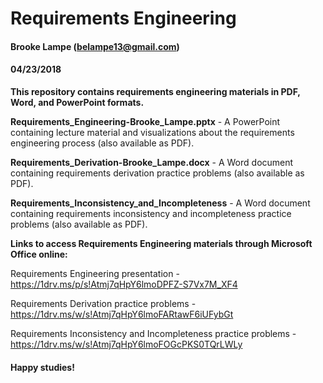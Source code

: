 # Requirements Engineering

#### Brooke Lampe (belampe13@gmail.com)

#### 04/23/2018

**This repository contains requirements engineering materials in PDF, Word, and PowerPoint formats.**

**Requirements_Engineering-Brooke_Lampe.pptx** - A PowerPoint containing lecture material and visualizations about the requirements engineering process (also available as PDF).

**Requirements_Derivation-Brooke_Lampe.docx** - A Word document containing requirements derivation practice problems (also available as PDF).

**Requirements_Inconsistency_and_Incompleteness** - A Word document containing requirements inconsistency and incompleteness practice problems (also available as PDF).

**Links to access Requirements Engineering materials through Microsoft Office online:**

Requirements Engineering presentation - https://1drv.ms/p/s!Atmj7qHpY6lmoDPFZ-S7Vx7M_XF4

Requirements Derivation practice problems - https://1drv.ms/w/s!Atmj7qHpY6lmoFARtawF6iUFybGt

Requirements Inconsistency and Incompleteness practice problems - https://1drv.ms/w/s!Atmj7qHpY6lmoFOGcPKS0TQrLWLy

#### Happy studies!